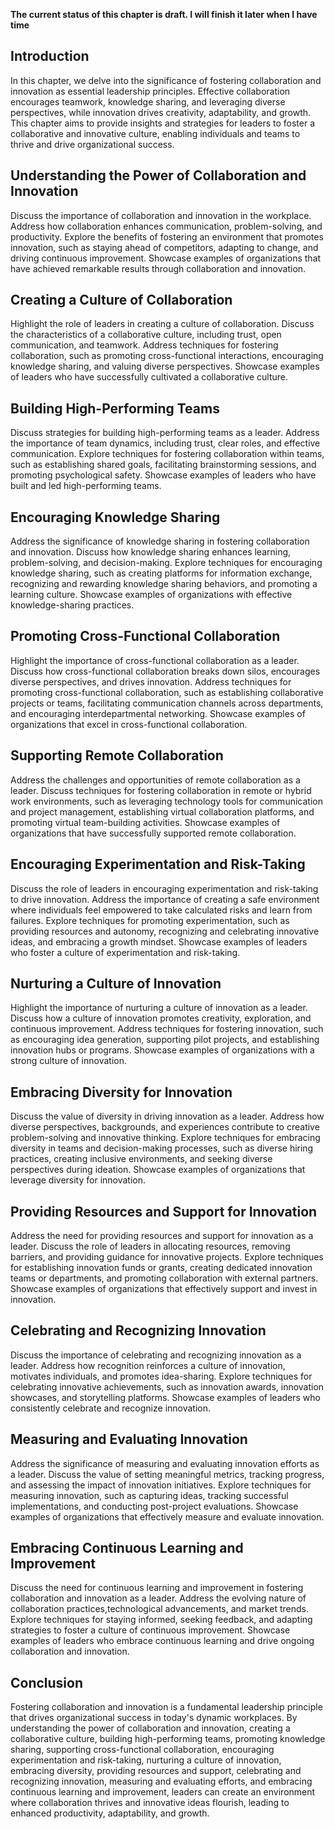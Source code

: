 **The current status of this chapter is draft. I will finish it later when I have time**

Introduction
------------

In this chapter, we delve into the significance of fostering collaboration and innovation as essential leadership principles. Effective collaboration encourages teamwork, knowledge sharing, and leveraging diverse perspectives, while innovation drives creativity, adaptability, and growth. This chapter aims to provide insights and strategies for leaders to foster a collaborative and innovative culture, enabling individuals and teams to thrive and drive organizational success.

Understanding the Power of Collaboration and Innovation
-------------------------------------------------------

Discuss the importance of collaboration and innovation in the workplace. Address how collaboration enhances communication, problem-solving, and productivity. Explore the benefits of fostering an environment that promotes innovation, such as staying ahead of competitors, adapting to change, and driving continuous improvement. Showcase examples of organizations that have achieved remarkable results through collaboration and innovation.

Creating a Culture of Collaboration
-----------------------------------

Highlight the role of leaders in creating a culture of collaboration. Discuss the characteristics of a collaborative culture, including trust, open communication, and teamwork. Address techniques for fostering collaboration, such as promoting cross-functional interactions, encouraging knowledge sharing, and valuing diverse perspectives. Showcase examples of leaders who have successfully cultivated a collaborative culture.

Building High-Performing Teams
------------------------------

Discuss strategies for building high-performing teams as a leader. Address the importance of team dynamics, including trust, clear roles, and effective communication. Explore techniques for fostering collaboration within teams, such as establishing shared goals, facilitating brainstorming sessions, and promoting psychological safety. Showcase examples of leaders who have built and led high-performing teams.

Encouraging Knowledge Sharing
-----------------------------

Address the significance of knowledge sharing in fostering collaboration and innovation. Discuss how knowledge sharing enhances learning, problem-solving, and decision-making. Explore techniques for encouraging knowledge sharing, such as creating platforms for information exchange, recognizing and rewarding knowledge sharing behaviors, and promoting a learning culture. Showcase examples of organizations with effective knowledge-sharing practices.

Promoting Cross-Functional Collaboration
----------------------------------------

Highlight the importance of cross-functional collaboration as a leader. Discuss how cross-functional collaboration breaks down silos, encourages diverse perspectives, and drives innovation. Address techniques for promoting cross-functional collaboration, such as establishing collaborative projects or teams, facilitating communication channels across departments, and encouraging interdepartmental networking. Showcase examples of organizations that excel in cross-functional collaboration.

Supporting Remote Collaboration
-------------------------------

Address the challenges and opportunities of remote collaboration as a leader. Discuss techniques for fostering collaboration in remote or hybrid work environments, such as leveraging technology tools for communication and project management, establishing virtual collaboration platforms, and promoting virtual team-building activities. Showcase examples of organizations that have successfully supported remote collaboration.

Encouraging Experimentation and Risk-Taking
-------------------------------------------

Discuss the role of leaders in encouraging experimentation and risk-taking to drive innovation. Address the importance of creating a safe environment where individuals feel empowered to take calculated risks and learn from failures. Explore techniques for promoting experimentation, such as providing resources and autonomy, recognizing and celebrating innovative ideas, and embracing a growth mindset. Showcase examples of leaders who foster a culture of experimentation and risk-taking.

Nurturing a Culture of Innovation
---------------------------------

Highlight the importance of nurturing a culture of innovation as a leader. Discuss how a culture of innovation promotes creativity, exploration, and continuous improvement. Address techniques for fostering innovation, such as encouraging idea generation, supporting pilot projects, and establishing innovation hubs or programs. Showcase examples of organizations with a strong culture of innovation.

Embracing Diversity for Innovation
----------------------------------

Discuss the value of diversity in driving innovation as a leader. Address how diverse perspectives, backgrounds, and experiences contribute to creative problem-solving and innovative thinking. Explore techniques for embracing diversity in teams and decision-making processes, such as diverse hiring practices, creating inclusive environments, and seeking diverse perspectives during ideation. Showcase examples of organizations that leverage diversity for innovation.

Providing Resources and Support for Innovation
----------------------------------------------

Address the need for providing resources and support for innovation as a leader. Discuss the role of leaders in allocating resources, removing barriers, and providing guidance for innovative projects. Explore techniques for establishing innovation funds or grants, creating dedicated innovation teams or departments, and promoting collaboration with external partners. Showcase examples of organizations that effectively support and invest in innovation.

Celebrating and Recognizing Innovation
--------------------------------------

Discuss the importance of celebrating and recognizing innovation as a leader. Address how recognition reinforces a culture of innovation, motivates individuals, and promotes idea-sharing. Explore techniques for celebrating innovative achievements, such as innovation awards, innovation showcases, and storytelling platforms. Showcase examples of leaders who consistently celebrate and recognize innovation.

Measuring and Evaluating Innovation
-----------------------------------

Address the significance of measuring and evaluating innovation efforts as a leader. Discuss the value of setting meaningful metrics, tracking progress, and assessing the impact of innovation initiatives. Explore techniques for measuring innovation, such as capturing ideas, tracking successful implementations, and conducting post-project evaluations. Showcase examples of organizations that effectively measure and evaluate innovation.

Embracing Continuous Learning and Improvement
---------------------------------------------

Discuss the need for continuous learning and improvement in fostering collaboration and innovation as a leader. Address the evolving nature of collaboration practices,technological advancements, and market trends. Explore techniques for staying informed, seeking feedback, and adapting strategies to foster a culture of continuous improvement. Showcase examples of leaders who embrace continuous learning and drive ongoing collaboration and innovation.

Conclusion
----------

Fostering collaboration and innovation is a fundamental leadership principle that drives organizational success in today's dynamic workplaces. By understanding the power of collaboration and innovation, creating a collaborative culture, building high-performing teams, promoting knowledge sharing, supporting cross-functional collaboration, encouraging experimentation and risk-taking, nurturing a culture of innovation, embracing diversity, providing resources and support, celebrating and recognizing innovation, measuring and evaluating efforts, and embracing continuous learning and improvement, leaders can create an environment where collaboration thrives and innovative ideas flourish, leading to enhanced productivity, adaptability, and growth.
